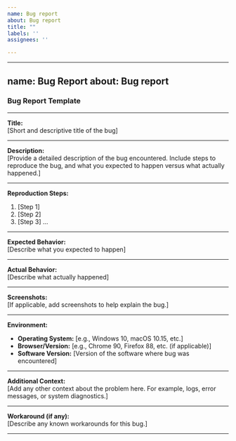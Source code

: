 ```yaml
---
name: Bug report
about: Bug report
title: ""
labels: ''
assignees: ''

---
```


---
name: Bug Report
about: Bug report
---

### Bug Report Template

---

**Title:**  
[Short and descriptive title of the bug]

---

**Description:**  
[Provide a detailed description of the bug encountered. Include steps to reproduce the bug, and what you expected to happen versus what actually happened.]

---

**Reproduction Steps:**  
1. [Step 1]
2. [Step 2]
3. [Step 3]
...  

---

**Expected Behavior:**  
[Describe what you expected to happen]

---

**Actual Behavior:**  
[Describe what actually happened]

---

**Screenshots:**  
[If applicable, add screenshots to help explain the bug.]

---

**Environment:**  
- **Operating System:** [e.g., Windows 10, macOS 10.15, etc.]
- **Browser/Version:** [e.g., Chrome 90, Firefox 88, etc. (if applicable)]
- **Software Version:** [Version of the software where bug was encountered]

---

**Additional Context:**  
[Add any other context about the problem here. For example, logs, error messages, or system diagnostics.]

---

**Workaround (if any):**  
[Describe any known workarounds for this bug.]

---

